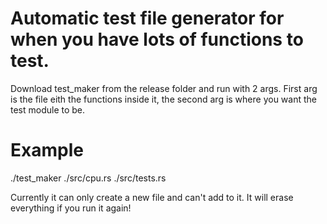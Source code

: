 Automatic test file generator for when you have lots of functions to test.
========

Download test_maker from the release folder and run with 2 args. First arg is the file eith the functions inside it, the second arg is where you want the test module to be.

Example
====

./test_maker ./src/cpu.rs ./src/tests.rs

Currently it can only create a new file and can't add to it. It will erase everything if you run it again!
